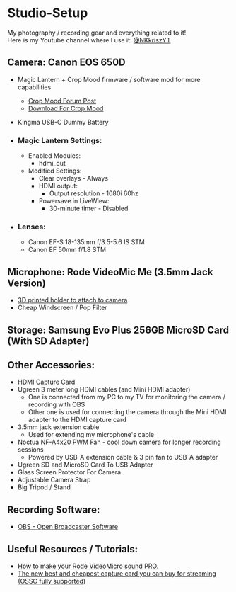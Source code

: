 # Studio-Setup
My photography / recording gear and everything related to it!  
Here is my Youtube channel where I use it: [@NKkriszYT](https://www.youtube.com/@NKkriszYT)

## Camera: Canon EOS 650D
- Magic Lantern + Crop Mood firmware / software mod for more capabilities
  - [Crop Mood Forum Post](https://www.magiclantern.fm/forum/index.php?topic=26851)
  - [Download For Crop Mood](https://bitbucket.org/bilal_fakhouri/crop-mood-builds/downloads/)
- Kingma USB-C Dummy Battery

- ### Magic Lantern Settings:
  - Enabled Modules:
    - hdmi_out
  - Modified Settings:
    - Clear overlays - Always
    - HDMI output:
      - Output resolution - 1080i 60hz
    - Powersave in LiveWiew:
      - 30-minute timer - Disabled

- ### Lenses:
  - Canon EF-S 18-135mm f/3.5-5.6 IS STM
  - Canon EF 50mm f/1.8 STM

## Microphone: Rode VideoMic Me (3.5mm Jack Version)
- [3D printed holder to attach to camera](https://www.printables.com/model/298735-rode-videomic-me-hotshoe-coldshoe-adapter)
- Cheap Windscreen / Pop Filter

## Storage: Samsung Evo Plus 256GB MicroSD Card (With SD Adapter)

## Other Accessories:
- HDMI Capture Card
- Ugreen 3 meter long HDMI cables (and Mini HDMI adapter)
  - One is connected from my PC to my TV for monitoring the camera / recording with OBS
  - Other one is used for connecting the camera through the Mini HDMI adapter to the HDMI capture card
- 3.5mm jack extension cable
  - Used for extending my microphone's cable
- Noctua NF-A4x20 PWM Fan - cool down camera for longer recording sessions
  - Powered by USB-A extension cable & 3 pin fan to USB-A adapter
- Ugreen SD and MicroSD Card To USB Adapter
- Glass Screen Protector For Camera
- Adjustable Camera Strap
- Big Tripod / Stand

## Recording Software:
- [OBS - Open Broadcaster Software](https://obsproject.com/)

## Useful Resources / Tutorials:
- [How to make your Rode VideoMicro sound PRO.](https://www.youtube.com/watch?v=jfB1VUMip80)
- [The new best and cheapest capture card you can buy for streaming (OSSC fully supported)](https://www.youtube.com/watch?v=Ts_Xnh3ZJaw)
